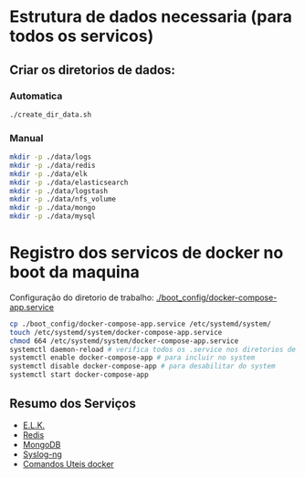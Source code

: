 # Estrutura de dados necessaria (para todos os servicos)
## Criar os diretorios de dados:
### Automatica
```bash
./create_dir_data.sh
```

### Manual
```bash
mkdir -p ./data/logs
mkdir -p ./data/redis
mkdir -p ./data/elk
mkdir -p ./data/elasticsearch
mkdir -p ./data/logstash
mkdir -p ./data/nfs_volume
mkdir -p ./data/mongo
mkdir -p ./data/mysql
```

# Registro dos servicos de docker no boot da maquina

Configuração do diretorio de trabalho:
[./boot_config/docker-compose-app.service](./boot_config/docker-compose-app.service)
```bash
cp ./boot_config/docker-compose-app.service /etc/systemd/system/
touch /etc/systemd/system/docker-compose-app.service
chmod 664 /etc/systemd/system/docker-compose-app.service
systemctl daemon-reload # verifica todos os .service nos diretorios de services
systemctl enable docker-compose-app # para incluir no system
systemctl disable docker-compose-app # para desabilitar do system
systemctl start docker-compose-app
```

## Resumo dos Serviços
- [E.L.K.](docs/elk.md)
- [Redis](docs/redis.md)
- [MongoDB](docs/mongodb.md)
- [Syslog-ng](docs/syslog-ng.md)
- [Comandos Uteis docker](docs/comandos.md)
